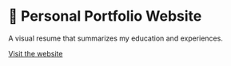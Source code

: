 # 🔮 Personal Portfolio Website

A visual resume that summarizes my education and experiences. 

[Visit the website](https://iydia.github.io/)
